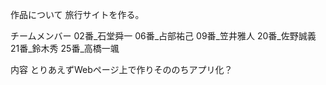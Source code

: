 作品について
旅行サイトを作る。

チームメンバー
02番_石堂舜一
06番_占部祐己
09番_笠井雅人
20番_佐野誠義
21番_鈴木秀
25番_高橋一颯

内容
とりあえずWebページ上で作りそののちアプリ化？